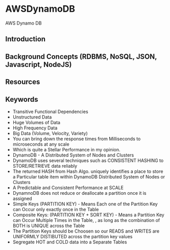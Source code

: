 # AWSDynamoDB

AWS Dynamo DB

## Introduction

## Background Concepts (RDBMS, NoSQL, JSON, Javascript, NodeJS)

## Resources

## Keywords

- Transitive Functional Dependencies
- Unstructured Data
- Huge Volumes of Data
- High Frequency Data
- Big Data (Volume, Velocity, Variety)
- You can bring down the response times from Milliseconds to microseconds at any scale
- Which is quite a Stellar Performance in my opinion.
- DynamoDB - A Distributed System of Nodes and Clusters
- DynamoDB uses several techniques such as CONSISTENT HASHING to STORE/RETRIEVE data reliably
- The returned HASH from Hash Algo. uniquely identifies a place to store a Particular table item within DynamoDB Distributed System of Nodes or Clusters
- A Predictable and Consistent Performance at SCALE
- DynamnoDB does not reduce or deallocate a partition once it is assigned
- Simple Keys (PARTITION KEY) - Means Each one of the Partition Key can Occur only exactly once in the Table
- Composite Keys: (PARTITION KEY + SORT KEY) - Means a Partition Key can Occur Multiple Times in the Table, , as long as the combination of BOTH is UNIQUE across the Table
- The Partition Keys should be Choosen so our READS and WRITES are UNIFORMLY DISTIBUTED across the partition key values
- Segregate HOT and COLD data into a Separate Tables
